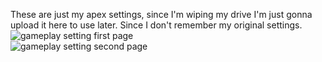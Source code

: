 These are just my apex settings, since I'm wiping my drive
I'm just gonna upload it here to use later.
Since I don't remember my original settings.
<br>
![gameplay setting first page](/../../../../rabbitfishy/apex-settings/blob/main/gameplay%201.png)<br>
![gameplay setting second page](/../../../../rabbitfishy/apex-settings/blob/main/gameplay%202.png)
